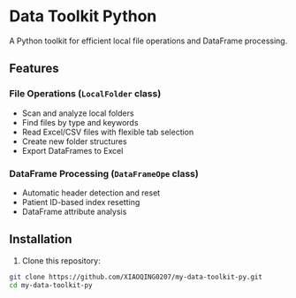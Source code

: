 # Data Toolkit Python

A Python toolkit for efficient local file operations and DataFrame processing.

## Features

### File Operations (`LocalFolder` class)
- Scan and analyze local folders
- Find files by type and keywords
- Read Excel/CSV files with flexible tab selection
- Create new folder structures
- Export DataFrames to Excel

### DataFrame Processing (`DataFrameOpe` class)
- Automatic header detection and reset
- Patient ID-based index resetting
- DataFrame attribute analysis

## Installation

1. Clone this repository:
```bash
git clone https://github.com/XIAOQING0207/my-data-toolkit-py.git
cd my-data-toolkit-py
